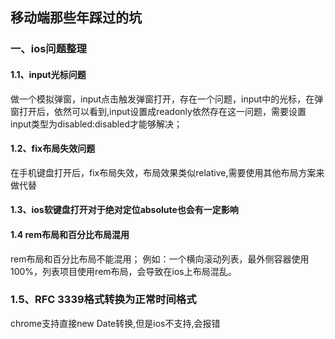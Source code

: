 ## 移动端那些年踩过的坑

### 一、ios问题整理

#### 1.1、input光标问题
 做一个模拟弹窗，input点击触发弹窗打开，存在一个问题，input中的光标，在弹窗打开后，依然可以看到,input设置成readonly依然存在这一问题，需要设置input类型为disabled:disabled才能够解决；

#### 1.2、fix布局失效问题
 在手机键盘打开后，fix布局失效，布局效果类似relative,需要使用其他布局方案来做代替

#### 1.3、ios软键盘打开对于绝对定位absolute也会有一定影响

#### 1.4 rem布局和百分比布局混用
rem布局和百分比布局不能混用；
例如：一个横向滚动列表，最外侧容器使用100%，列表项目使用rem布局，会导致在ios上布局混乱。

### 1.5、RFC 3339格式转换为正常时间格式
chrome支持直接new Date转换,但是ios不支持,会报错

